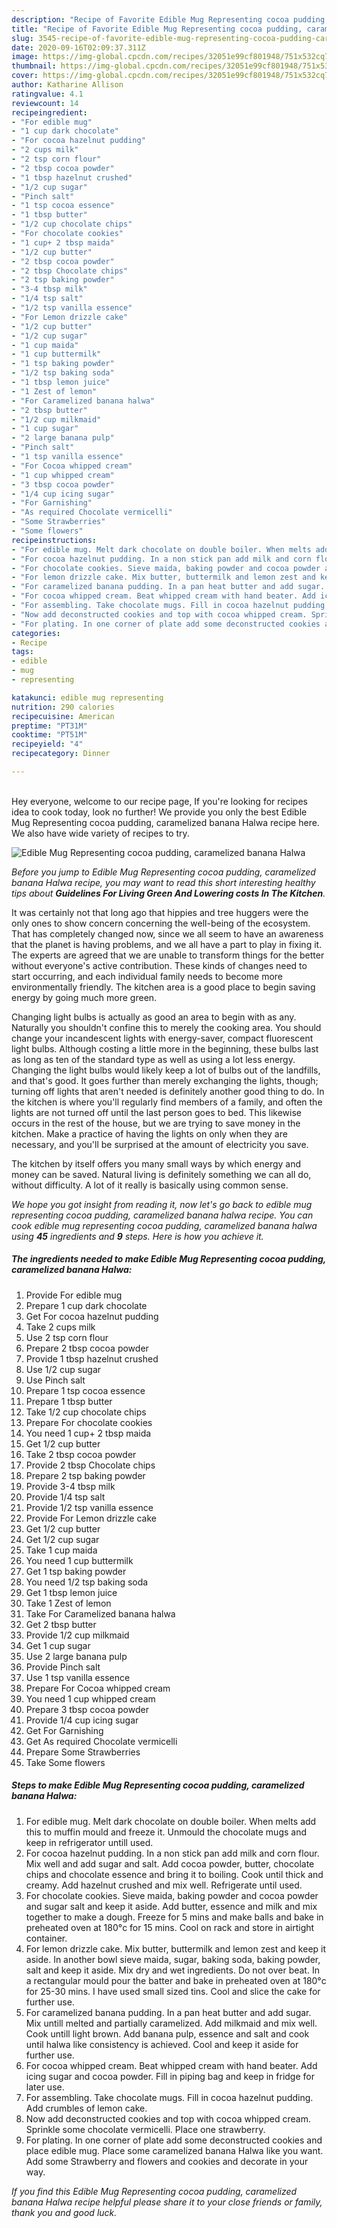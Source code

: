 ```yaml
---
description: "Recipe of Favorite Edible Mug Representing cocoa pudding, caramelized banana Halwa"
title: "Recipe of Favorite Edible Mug Representing cocoa pudding, caramelized banana Halwa"
slug: 3545-recipe-of-favorite-edible-mug-representing-cocoa-pudding-caramelized-banana-halwa
date: 2020-09-16T02:09:37.311Z
image: https://img-global.cpcdn.com/recipes/32051e99cf801948/751x532cq70/edible-mug-representing-cocoa-pudding-caramelized-banana-halwa-recipe-main-photo.jpg
thumbnail: https://img-global.cpcdn.com/recipes/32051e99cf801948/751x532cq70/edible-mug-representing-cocoa-pudding-caramelized-banana-halwa-recipe-main-photo.jpg
cover: https://img-global.cpcdn.com/recipes/32051e99cf801948/751x532cq70/edible-mug-representing-cocoa-pudding-caramelized-banana-halwa-recipe-main-photo.jpg
author: Katharine Allison
ratingvalue: 4.1
reviewcount: 14
recipeingredient:
- "For edible mug"
- "1 cup dark chocolate"
- "For cocoa hazelnut pudding"
- "2 cups milk"
- "2 tsp corn flour"
- "2 tbsp cocoa powder"
- "1 tbsp hazelnut crushed"
- "1/2 cup sugar"
- "Pinch salt"
- "1 tsp cocoa essence"
- "1 tbsp butter"
- "1/2 cup chocolate chips"
- "For chocolate cookies"
- "1 cup+ 2 tbsp maida"
- "1/2 cup butter"
- "2 tbsp cocoa powder"
- "2 tbsp Chocolate chips"
- "2 tsp baking powder"
- "3-4 tbsp milk"
- "1/4 tsp salt"
- "1/2 tsp vanilla essence"
- "For Lemon drizzle cake"
- "1/2 cup butter"
- "1/2 cup sugar"
- "1 cup maida"
- "1 cup buttermilk"
- "1 tsp baking powder"
- "1/2 tsp baking soda"
- "1 tbsp lemon juice"
- "1 Zest of lemon"
- "For Caramelized banana halwa"
- "2 tbsp butter"
- "1/2 cup milkmaid"
- "1 cup sugar"
- "2 large banana pulp"
- "Pinch salt"
- "1 tsp vanilla essence"
- "For Cocoa whipped cream"
- "1 cup whipped cream"
- "3 tbsp cocoa powder"
- "1/4 cup icing sugar"
- "For Garnishing"
- "As required Chocolate vermicelli"
- "Some Strawberries"
- "Some flowers"
recipeinstructions:
- "For edible mug. Melt dark chocolate on double boiler. When melts add this to muffin mould and freeze it. Unmould the chocolate mugs and keep in refrigerator untill used."
- "For cocoa hazelnut pudding. In a non stick pan add milk and corn flour. Mix well and add sugar and salt. Add cocoa powder, butter, chocolate chips and chocolate essence and bring it to boiling. Cook until thick and creamy. Add hazelnut crushed and mix well. Refrigerate until used."
- "For chocolate cookies. Sieve maida, baking powder and cocoa powder and sugar salt and keep it aside. Add butter, essence and milk and mix together to make a dough. Freeze for 5 mins and make balls and bake in preheated oven at 180°c for 15 mins. Cool on rack and store in airtight container."
- "For lemon drizzle cake. Mix butter, buttermilk and lemon zest and keep it aside. In another bowl sieve maida, sugar, baking soda, baking powder, salt and keep it aside. Mix dry and wet ingredients. Do not over beat. In a rectangular mould pour the batter and bake in preheated oven at 180°c for 25-30 mins. I have used small sized tins. Cool and slice the cake for further use."
- "For caramelized banana pudding. In a pan heat butter and add sugar. Mix untill melted and partially caramelized. Add milkmaid and mix well. Cook untill light brown. Add banana pulp, essence and salt and cook until halwa like consistency is achieved. Cool and keep it aside for further use."
- "For cocoa whipped cream. Beat whipped cream with hand beater. Add icing sugar and cocoa powder. Fill in piping bag and keep in fridge for later use."
- "For assembling. Take chocolate mugs. Fill in cocoa hazelnut pudding. Add crumbles of lemon cake."
- "Now add deconstructed cookies and top with cocoa whipped cream. Sprinkle some chocolate vermicelli. Place one strawberry."
- "For plating. In one corner of plate add some deconstructed cookies and place edible mug. Place some caramelized banana Halwa like you want. Add some Strawberry and flowers and cookies and decorate in your way."
categories:
- Recipe
tags:
- edible
- mug
- representing

katakunci: edible mug representing 
nutrition: 290 calories
recipecuisine: American
preptime: "PT31M"
cooktime: "PT51M"
recipeyield: "4"
recipecategory: Dinner

---
```

<br>
Hey everyone, welcome to our recipe page, If you're looking for recipes idea to cook today, look no further! We provide you only the best Edible Mug Representing cocoa pudding, caramelized banana Halwa recipe here. We also have wide variety of recipes to try.
<br>


![Edible Mug Representing cocoa pudding, caramelized banana Halwa](https://img-global.cpcdn.com/recipes/32051e99cf801948/751x532cq70/edible-mug-representing-cocoa-pudding-caramelized-banana-halwa-recipe-main-photo.jpg)

<i>Before you jump to Edible Mug Representing cocoa pudding, caramelized banana Halwa recipe, you may want to read this short interesting healthy tips about 
<strong>Guidelines For Living Green And Lowering costs In The Kitchen</strong>.</i>
</br>

It was certainly not that long ago that hippies and tree huggers were the only ones to show concern concerning the well-being of the ecosystem. That has completely changed now, since we all seem to have an awareness that the planet is having problems, and we all have a part to play in fixing it. The experts are agreed that we are unable to transform things for the better without everyone's active contribution. These kinds of changes need to start occurring, and each individual family needs to become more environmentally friendly. The kitchen area is a good place to begin saving energy by going much more green.

Changing light bulbs is actually as good an area to begin with as any. Naturally you shouldn't confine this to merely the cooking area. You should change your incandescent lights with energy-saver, compact fluorescent light bulbs. Although costing a little more in the beginning, these bulbs last as long as ten of the standard type as well as using a lot less energy. Changing the light bulbs would likely keep a lot of bulbs out of the landfills, and that's good. It goes further than merely exchanging the lights, though; turning off lights that aren't needed is definitely another good thing to do. In the kitchen is where you'll regularly find members of a family, and often the lights are not turned off until the last person goes to bed. This likewise occurs in the rest of the house, but we are trying to save money in the kitchen. Make a practice of having the lights on only when they are necessary, and you'll be surprised at the amount of electricity you save.

The kitchen by itself offers you many small ways by which energy and money can be saved. Natural living is definitely something we can all do, without difficulty. A lot of it really is basically using common sense.


<i>We hope you got insight from reading it, now let's go back to edible mug representing cocoa pudding, caramelized banana halwa recipe. You can cook edible mug representing cocoa pudding, caramelized banana halwa using <strong>45</strong> ingredients and <strong>9</strong> steps. Here is how you achieve it.
</i>

##### The ingredients needed to make Edible Mug Representing cocoa pudding, caramelized banana Halwa:

1. Provide For edible mug
1. Prepare 1 cup dark chocolate
1. Get For cocoa hazelnut pudding
1. Take 2 cups milk
1. Use 2 tsp corn flour
1. Prepare 2 tbsp cocoa powder
1. Provide 1 tbsp hazelnut crushed
1. Use 1/2 cup sugar
1. Use Pinch salt
1. Prepare 1 tsp cocoa essence
1. Prepare 1 tbsp butter
1. Take 1/2 cup chocolate chips
1. Prepare For chocolate cookies
1. You need 1 cup+ 2 tbsp maida
1. Get 1/2 cup butter
1. Take 2 tbsp cocoa powder
1. Provide 2 tbsp Chocolate chips
1. Prepare 2 tsp baking powder
1. Provide 3-4 tbsp milk
1. Provide 1/4 tsp salt
1. Provide 1/2 tsp vanilla essence
1. Provide For Lemon drizzle cake
1. Get 1/2 cup butter
1. Get 1/2 cup sugar
1. Take 1 cup maida
1. You need 1 cup buttermilk
1. Get 1 tsp baking powder
1. You need 1/2 tsp baking soda
1. Get 1 tbsp lemon juice
1. Take 1 Zest of lemon
1. Take For Caramelized banana halwa
1. Get 2 tbsp butter
1. Provide 1/2 cup milkmaid
1. Get 1 cup sugar
1. Use 2 large banana pulp
1. Provide Pinch salt
1. Use 1 tsp vanilla essence
1. Prepare For Cocoa whipped cream
1. You need 1 cup whipped cream
1. Prepare 3 tbsp cocoa powder
1. Provide 1/4 cup icing sugar
1. Get For Garnishing
1. Get As required Chocolate vermicelli
1. Prepare Some Strawberries
1. Take Some flowers


##### Steps to make Edible Mug Representing cocoa pudding, caramelized banana Halwa:

1. For edible mug. Melt dark chocolate on double boiler. When melts add this to muffin mould and freeze it. Unmould the chocolate mugs and keep in refrigerator untill used.
1. For cocoa hazelnut pudding. In a non stick pan add milk and corn flour. Mix well and add sugar and salt. Add cocoa powder, butter, chocolate chips and chocolate essence and bring it to boiling. Cook until thick and creamy. Add hazelnut crushed and mix well. Refrigerate until used.
1. For chocolate cookies. Sieve maida, baking powder and cocoa powder and sugar salt and keep it aside. Add butter, essence and milk and mix together to make a dough. Freeze for 5 mins and make balls and bake in preheated oven at 180°c for 15 mins. Cool on rack and store in airtight container.
1. For lemon drizzle cake. Mix butter, buttermilk and lemon zest and keep it aside. In another bowl sieve maida, sugar, baking soda, baking powder, salt and keep it aside. Mix dry and wet ingredients. Do not over beat. In a rectangular mould pour the batter and bake in preheated oven at 180°c for 25-30 mins. I have used small sized tins. Cool and slice the cake for further use.
1. For caramelized banana pudding. In a pan heat butter and add sugar. Mix untill melted and partially caramelized. Add milkmaid and mix well. Cook untill light brown. Add banana pulp, essence and salt and cook until halwa like consistency is achieved. Cool and keep it aside for further use.
1. For cocoa whipped cream. Beat whipped cream with hand beater. Add icing sugar and cocoa powder. Fill in piping bag and keep in fridge for later use.
1. For assembling. Take chocolate mugs. Fill in cocoa hazelnut pudding. Add crumbles of lemon cake.
1. Now add deconstructed cookies and top with cocoa whipped cream. Sprinkle some chocolate vermicelli. Place one strawberry.
1. For plating. In one corner of plate add some deconstructed cookies and place edible mug. Place some caramelized banana Halwa like you want. Add some Strawberry and flowers and cookies and decorate in your way.


<i>If you find this Edible Mug Representing cocoa pudding, caramelized banana Halwa recipe helpful please share it to your close friends or family, thank you and good luck.</i>
